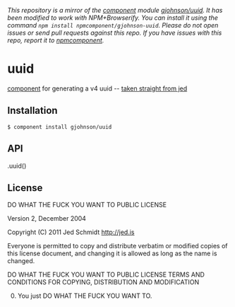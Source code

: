*This repository is a mirror of the [component](http://component.io) module [gjohnson/uuid](http://github.com/gjohnson/uuid). It has been modified to work with NPM+Browserify. You can install it using the command `npm install npmcomponent/gjohnson-uuid`. Please do not open issues or send pull requests against this repo. If you have issues with this repo, report it to [npmcomponent](https://github.com/airportyh/npmcomponent).*

# uuid

  [component](https://github.com/component/component) for generating a v4 uuid -- [taken straight from jed](https://gist.github.com/982883)

## Installation

    $ component install gjohnson/uuid

## API

  .uuid()

## License

DO WHAT THE FUCK YOU WANT TO PUBLIC LICENSE

Version 2, December 2004
 
Copyright (C) 2011 Jed Schmidt <http://jed.is>
 
Everyone is permitted to copy and distribute verbatim or modified
copies of this license document, and changing it is allowed as long
as the name is changed.
 
DO WHAT THE FUCK YOU WANT TO PUBLIC LICENSE TERMS AND CONDITIONS FOR COPYING, DISTRIBUTION AND MODIFICATION
 
0. You just DO WHAT THE FUCK YOU WANT TO.
